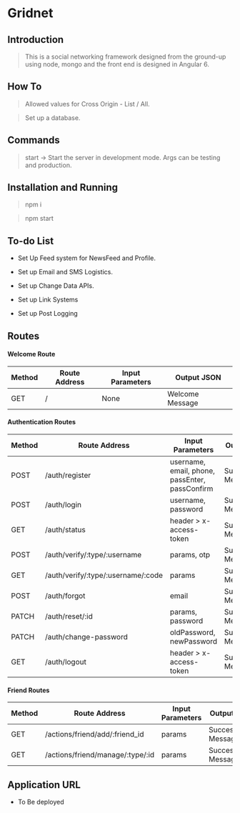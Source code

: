 # Gridnet

## Introduction

> This is a social networking framework designed from the ground-up using node, mongo and the front end is designed in Angular 6.

## How To

> Allowed values for Cross Origin - List / All.

> Set up a database.

## Commands

> start -> Start the server in development mode. Args can be testing and production.

## Installation and Running

> npm i

> npm start

## To-do List

* Set Up Feed system for NewsFeed and Profile.

* Set up Email and SMS Logistics.

* Set up Change Data APIs.

* Set up Link Systems

* Set up Post Logging

## Routes

#### Welcome Route

Method | Route Address | Input Parameters | Output JSON
--- | --- | --- | ---
GET | / | None | Welcome Message

#### Authentication Routes

Method | Route Address | Input Parameters | Output JSON
--- | --- | --- | ---
POST | /auth/register | username, email, phone, passEnter, passConfirm | Success/Error Message
POST | /auth/login | username, password | Success/Error Message
GET | /auth/status | header > x-access-token | Success/Error Message
POST | /auth/verify/:type/:username | params, otp | Success/Error Message
GET | /auth/verify/:type/:username/:code | params | Success/Error Message
POST | /auth/forgot | email | Success/Error Message
PATCH | /auth/reset/:id | params, password | Success/Error Message
PATCH | /auth/change-password | oldPassword, newPassword | Success/Error Message
GET | /auth/logout | header > x-access-token | Success/Error Message

#### Friend Routes

Method | Route Address | Input Parameters | Output JSON
--- | --- | --- | ---
GET | /actions/friend/add/:friend_id | params | Success/Error Message
GET | /actions/friend/manage/:type/:id | params | Success/Error Message

## Application URL

* To Be deployed
